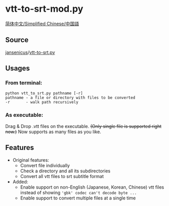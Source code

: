 # vtt-to-srt-mod.py

 [简体中文/Simplified Chinese/中国語](https://github.com/Mark9804/vtt-to-srt-mod.py/blob/master/README-CN.md)

## Source

[jansenicus](https://github.com/jansenicus)/[vtt-to-srt.py](https://github.com/jansenicus/vtt-to-srt.py)

## Usages

### From terminal:

```
python vtt_to_srt.py pathname [-r]
pathname - a file or directory with files to be converted 
-r       - walk path recursively
```

### As executable:

Drag & Drop .vtt files on the executable. ~~(Only single file is supported right now.)~~ Now supports as many files as you like.

## Features

- Original features:
  - Convert file individually
  - Check a directory and all its subdirectories
  - Convert all vtt files to srt subtitle format
- Added:
  - Enable support on non-English (Japanese, Korean, Chinese) vtt files instead of showing ` 'gbk' codec can't decode byte ... `
  - Enable support to convert multiple files at a single time

